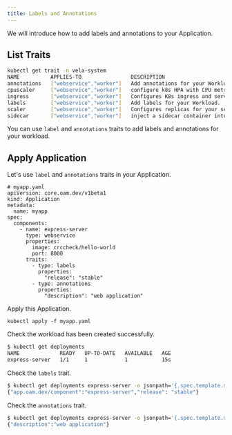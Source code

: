 ```yaml
---
title: Labels and Annotations
---
```


We will introduce how to add labels and annotations to your Application.

## List Traits

```bash
kubectl get trait -n vela-system
NAME          APPLIES-TO                DESCRIPTION                                                                                                                           AGE
annotations   ["webservice","worker"]   Add annotations for your Workload.                                                                                                    24h
cpuscaler     ["webservice","worker"]   configure k8s HPA with CPU metrics for Deployment                                                                                     24h
ingress       ["webservice","worker"]   Configures K8s ingress and service to enable web traffic for your service. Please use route trait in cap center for advanced usage.   24h
labels        ["webservice","worker"]   Add labels for your Workload.                                                                                                         24h
scaler        ["webservice","worker"]   Configures replicas for your service by patch replicas field.                                                                         24h
sidecar       ["webservice","worker"]   inject a sidecar container into your app                                                                                              24h
```

You can use `label` and `annotations` traits to add labels and annotations for your workload.

## Apply Application

Let's use `label` and `annotations` traits in your Application.

```shell
# myapp.yaml
apiVersion: core.oam.dev/v1beta1
kind: Application
metadata:
  name: myapp
spec:
  components:
    - name: express-server
      type: webservice
      properties:
        image: crccheck/hello-world
        port: 8000
      traits:
        - type: labels
          properties:
            "release": "stable"
        - type: annotations
          properties:
            "description": "web application"
```

Apply this Application.

```shell
kubectl apply -f myapp.yaml
```

Check the workload has been created successfully.

```bash
$ kubectl get deployments
NAME             READY   UP-TO-DATE   AVAILABLE   AGE
express-server   1/1     1            1           15s
```

Check the `labels` trait.

```bash
$ kubectl get deployments express-server -o jsonpath='{.spec.template.metadata.labels}'
{"app.oam.dev/component":"express-server","release": "stable"}
```

Check the `annotations` trait.

```bash
$ kubectl get deployments express-server -o jsonpath='{.spec.template.metadata.annotations}'
{"description":"web application"}
```
